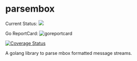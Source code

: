 # parsembox

Current Status: ![](https://github.com/morrowc/parsembox/workflows/GoBuildTest/badge.svg)

Go ReportCard: ![goreportcard](https://goreportcard.com/badge/github.com/morrowc/parsembox "Go Report Card")

[![Coverage Status](https://coveralls.io/repos/github/morrowc/parsembox/badge.svg?branch=master)](https://coveralls.io/github/morrowc/parsembox?branch=master)

A golang library to parse mbox formatted message streams.
